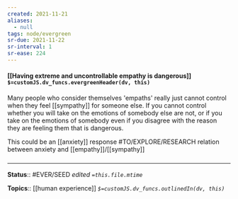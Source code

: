 ```yaml
---
created: 2021-11-21 
aliases:
  - null
tags: node/evergreen
sr-due: 2021-11-22
sr-interval: 1
sr-ease: 224
---
```


#### [[Having extreme and uncontrollable empathy is dangerous]] `$=customJS.dv_funcs.evergreenHeader(dv, this)`

Many people who consider themselves 'empaths' really just cannot control when they feel [[sympathy]] for someone else. If you cannot control whether you will take on the emotions of somebody else are not, or if you take on the emotions of somebody even if you disagree with the reason they are feeling them that is dangerous. 

This could be an [[anxiety]] response #TO/EXPLORE/RESEARCH relation between anxiety and [[empathy]]/[[sympathy]]

### <hr class="footnote"/>

**Status**:: #EVER/SEED
*edited `=this.file.mtime`*

**Topics**:: [[human experience]]
*`$=customJS.dv_funcs.outlinedIn(dv, this)`*
